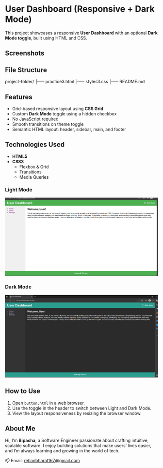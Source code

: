 #  User Dashboard (Responsive + Dark Mode)

This project showcases a responsive **User Dashboard** with an optional **Dark Mode toggle**, built using HTML and CSS.

## Screenshots



##  File Structure
project-folder/
├── practice3.html
├── styles3.css
├── README.md


##  Features

- Grid-based responsive layout using **CSS Grid**
- Custom **Dark Mode** toggle using a hidden checkbox
- No JavaScript required
- Smooth transitions on theme toggle
- Semantic HTML layout: header, sidebar, main, and footer



## Technologies Used

- **HTML5**
- **CSS3**
  - Flexbox & Grid
  - Transitions
  - Media Queries
###  Light Mode
![Light Mode](Screenshot%202025-07-30%20115032.png)

###  Dark Mode
![Dark Mode](Screenshot%202025-07-30%20115100.png)





## How to Use

1. Open `button.html` in a web browser.
2. Use the toggle in the header to switch between Light and Dark Mode.
3. View the layout responsiveness by resizing the browser window.



## About Me

Hi, I’m **Bipasha**, a Software Engineer passionate about crafting intuitive, scalable software. I enjoy building solutions that make users’ lives easier, and I’m always learning and growing in the world of tech.

📫 Email: rehanbharat167@gmail.com


